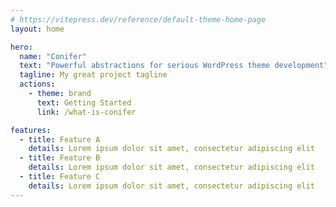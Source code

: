 ```yaml
---
# https://vitepress.dev/reference/default-theme-home-page
layout: home

hero:
  name: "Conifer"
  text: "Powerful abstractions for serious WordPress theme development"
  tagline: My great project tagline
  actions:
    - theme: brand
      text: Getting Started
      link: /what-is-conifer

features:
  - title: Feature A
    details: Lorem ipsum dolor sit amet, consectetur adipiscing elit
  - title: Feature B
    details: Lorem ipsum dolor sit amet, consectetur adipiscing elit
  - title: Feature C
    details: Lorem ipsum dolor sit amet, consectetur adipiscing elit
---
```


